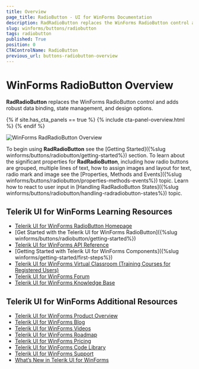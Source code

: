 ```yaml
---
title: Overview
page_title: RadioButton - UI for WinForms Documentation
description: RadRadioButton replaces the WinForms RadioButton control and adds robust data binding, state management, and design options. 
slug: winforms/buttons/radiobutton
tags: radiobutton
published: True
position: 0
CTAControlName: RadioButton
previous_url: buttons-radiobutton-overview
---
```


#  WinForms RadioButton Overview

__RadRadioButton__ replaces the WinForms RadioButton control and adds robust data binding, state management, and design options. 

{% if site.has_cta_panels == true %}
{% include cta-panel-overview.html %}
{% endif %}

![WinForms RadRadioButton Overview](images/buttons-radiobutton-overview001.png)

To begin using __RadRadioButton__ see the [Getting Started]({%slug winforms/buttons/radiobutton/getting-started%}) section. To learn about the significant properties for __RadRadioButton__, including how radio buttons are grouped, multiple lines of text, how to assign images and layout for text, radio mark and image see the [Properties, Methods and Events]({%slug winforms/buttons/radiobutton/properties-methods-events%}) topic. Learn how to react to user input in [Handling RadRadioButton States]({%slug winforms/buttons/radiobutton/handling-radradiobutton-states%}) topic.

## Telerik UI for WinForms Learning Resources
* [Telerik UI for WinForms RadioButton Homepage](https://www.telerik.com/products/winforms/buttons.aspx)
* [Get Started with the Telerik UI for WinForms RadioButton]({%slug winforms/buttons/radiobutton/getting-started%})
* [Telerik UI for WinForms API Reference](https://docs.telerik.com/devtools/winforms/api/)
* [Getting Started with Telerik UI for WinForms Components]({%slug winforms/getting-started/first-steps%})
* [Telerik UI for WinForms Virtual Classroom (Training Courses for Registered Users)](https://learn.telerik.com/learn/course/external/view/elearning/17/TelerikUIforWinForms) 
* [Telerik UI for WinForms Forum](https://www.telerik.com/forums/winforms)
* [Telerik UI for WinForms Knowledge Base](https://docs.telerik.com/devtools/winforms/knowledge-base)


## Telerik UI for WinForms Additional Resources
* [Telerik UI for WinForms Product Overview](https://www.telerik.com/products/winforms.aspx)
* [Telerik UI for WinForms Blog](https://www.telerik.com/blogs/desktop-winforms)
* [Telerik UI for WinForms Videos](https://www.telerik.com/videos/product/winforms)
* [Telerik UI for WinForms Roadmap](https://www.telerik.com/support/whats-new/winforms/roadmap)
* [Telerik UI for WinForms Pricing](https://www.telerik.com/purchase/individual/winforms.aspx)
* [Telerik UI for WinForms Code Library](https://www.telerik.com/support/code-library/winforms)
* [Telerik UI for WinForms Support](https://www.telerik.com/support/winforms)
* [What’s New in Telerik UI for WinForms](https://www.telerik.com/support/whats-new/winforms)



